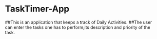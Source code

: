 # TaskTimer-App

##This is an application that keeps a track of Daily Activities.
##The user can enter the tasks one has to perform,its description and priority of the task.
